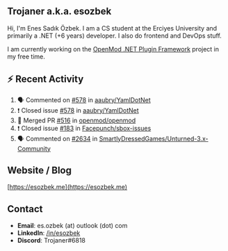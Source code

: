 ##  Trojaner a.k.a. esozbek
Hi, I'm Enes Sadık Özbek. I am a CS student at the Erciyes University and primarily a .NET (+6 years) developer. I also do frontend and DevOps stuff.

I am currently working on the [OpenMod .NET Plugin Framework](https://github.com/openmod/openmod) project in my free time. 

## :zap: Recent Activity

<!--START_SECTION:activity-->
1. 🗣 Commented on [#578](https://github.com/aaubry/YamlDotNet/issues/578) in [aaubry/YamlDotNet](https://github.com/aaubry/YamlDotNet)
2. ❗️ Closed issue [#578](https://github.com/aaubry/YamlDotNet/issues/578) in [aaubry/YamlDotNet](https://github.com/aaubry/YamlDotNet)
3. 🎉 Merged PR [#516](https://github.com/openmod/openmod/pull/516) in [openmod/openmod](https://github.com/openmod/openmod)
4. ❗️ Closed issue [#183](https://github.com/Facepunch/sbox-issues/issues/183) in [Facepunch/sbox-issues](https://github.com/Facepunch/sbox-issues)
5. 🗣 Commented on [#2634](https://github.com/SmartlyDressedGames/Unturned-3.x-Community/issues/2634) in [SmartlyDressedGames/Unturned-3.x-Community](https://github.com/SmartlyDressedGames/Unturned-3.x-Community)
<!--END_SECTION:activity-->

## Website / Blog
[https://esozbek.me](https://esozbek.me)

## Contact
- **Email**: es.ozbek (at) outlook (dot) com
- **LinkedIn**: [/in/esozbek](https://linkedin.com/in/esozbek)
- **Discord**: Trojaner#6818

